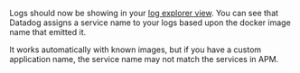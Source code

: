 Logs should now be showing in your [log explorer view](https://app.datadoghq.com/logs). You can see that Datadog assigns a service name to your logs based upon the docker image name that emitted it.

It works automatically with known images, but if you have a custom application name, the service name may not match the services in APM.
